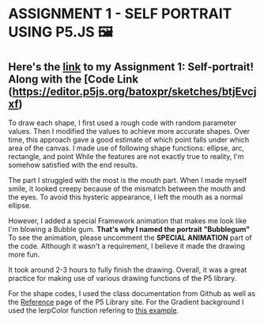 # **ASSIGNMENT 1 - SELF PORTRAIT USING P5.JS** 🖼️ #

## Here's the [link](https://editor.p5js.org/batoxpr/full/btjEvcjxf) to my Assignment 1: Self-portrait! Along with the [Code Link (https://editor.p5js.org/batoxpr/sketches/btjEvcjxf) 

To draw each shape, I first used a rough code with random parameter values. 
Then I modified the values to achieve more accurate shapes. Over time, this approach gave a good estimate of which point falls under which area of the canvas.
I made use of following shape functions: ellipse, arc, rectangle, and point
While the features are not exactly true to reality, I'm somehow satisfied with the end results.

The part I struggled with the most is the mouth part. When I made myself smile, it looked creepy because of the mismatch between the mouth and the eyes. 
To avoid this hysteric appearance, I left the mouth as a normal ellipse. 

However, I added a special Framework animation that makes me look like I'm blowing a Bubble gum. **That's why I named the portrait "Bubblegum"**
To see the animation, please uncomment the **SPECIAL ANIMATION** part of the code. Although it wasn't a requirement, I believe it made the drawing more fun. 

It took around 2-3 hours to fully finish the drawing. Overall, it was a great practice for making use of various drawing functions of the P5 library.

For the shape codes, I used the class documentation from Github as well as the [Reference](https://p5js.org/reference/) page of the P5 Library site.
For the Gradient background I used the lerpColor function refering to [this example](https://editor.p5js.org/Jaemi13/sketches/gAS-FB5Sx).


